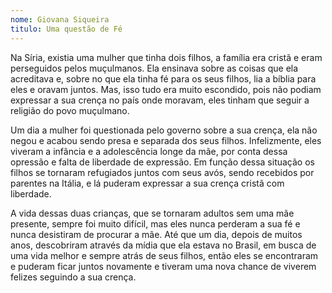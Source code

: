 ```yaml
---
nome: Giovana Siqueira
titulo: Uma questão de Fé
---
```


Na Síria, existia uma mulher que tinha dois filhos, a família era cristã e eram perseguidos pelos muçulmanos. Ela ensinava sobre as coisas que ela acreditava e, sobre no que ela tinha fé para os seus filhos, lia a bíblia para eles e oravam juntos. Mas, isso tudo era muito escondido, pois não podiam expressar a sua crença no país onde moravam, eles tinham que seguir a religião do povo muçulmano.

Um dia a mulher foi questionada pelo governo sobre a sua crença, ela não negou e acabou sendo presa e separada dos seus filhos. Infelizmente, eles viveram a infância e a adolescência longe da mãe, por conta dessa opressão e falta de liberdade de expressão. Em função dessa situação os filhos se tornaram refugiados juntos com seus avós, sendo recebidos por parentes na Itália, e lá puderam expressar a sua crença cristã com liberdade.

A vida dessas duas crianças, que se tornaram adultos sem uma mãe presente, sempre foi muito difícil, mas eles nunca perderam a sua fé e nunca desistiram de procurar a mãe. Até que um dia, depois de muitos anos, descobriram através da mídia que ela estava no Brasil, em busca de uma vida melhor e sempre atrás de seus filhos, então eles se encontraram e puderam ficar juntos novamente e tiveram uma nova chance de viverem felizes seguindo a sua crença.



